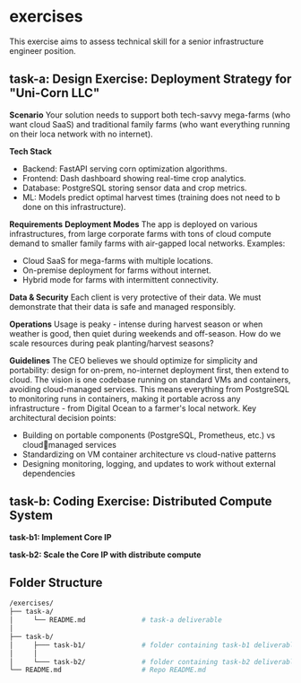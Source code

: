 # exercises
This exercise aims to assess technical skill for a senior infrastructure engineer position.

## task-a: Design Exercise: Deployment Strategy for "Uni-Corn LLC"
**Scenario**
Your solution needs to support both tech-savvy mega-farms (who want cloud
SaaS) and traditional family farms (who want everything running on their loca
network with no internet).

**Tech Stack**
- Backend: FastAPI serving corn optimization algorithms.
- Frontend: Dash dashboard showing real-time crop analytics.
- Database: PostgreSQL storing sensor data and crop metrics.
- ML: Models predict optimal harvest times (training does not need to b done on this infrastructure).

**Requirements**
**Deployment Modes**
The app is deployed on various infrastructures, from large corporate farms with
tons of cloud compute demand to smaller family farms with air-gapped local
networks. 
Examples:
- Cloud SaaS for mega-farms with multiple locations.
- On-premise deployment for farms without internet.
- Hybrid mode for farms with intermittent connectivity.


**Data & Security**
Each client is very protective of their data. We must demonstrate that their data
is safe and managed responsibly. 


**Operations**
Usage is peaky - intense during harvest season or when weather is good, then
quiet during weekends and off-season. How do we scale resources during
peak planting/harvest seasons?

**Guidelines**
The CEO believes we should optimize for simplicity and portability: design for
on-prem, no-internet deployment first, then extend to cloud. The vision is one
codebase running on standard VMs and containers, avoiding cloud-managed
services. This means everything from PostgreSQL to monitoring runs in
containers, making it portable across any infrastructure - from Digital Ocean to
a farmer's local network.
Key architectural decision points:
- Building on portable components (PostgreSQL, Prometheus, etc.) vs cloudmanaged services
- Standardizing on VM  container architecture vs cloud-native patterns
- Designing monitoring, logging, and updates to work without external
dependencies<br>


## task-b: Coding Exercise: Distributed Compute System
**task-b1: Implement Core IP**<br>


**task-b2: Scale the Core IP with distribute compute**<br>



## Folder Structure
```bash
/exercises/
├── task-a/                      
│     └── README.md              # task-a deliverable
│  
├── task-b/   
│     ├─── task-b1/              # folder containing task-b1 deliverable
│     │               
│     └─── task-b2/              # folder containing task-b2 deliverable
└── README.md                    # Repo README.md
```